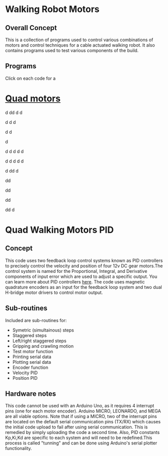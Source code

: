 # Walking Robot Motors
## Overall Concept
This is a collection of programs used to control various combinations of motors and control techniques for a cable actuated walking robot. It also contains programs used to test various components of the build.
## Programs
Click on each code for a 
# [Quad motors](#quad-pid)
d
dd
d
d

d
d
d

d
d

d

d
d
d
d
d

d
d
d
d
d

d
dd
d

dd

dd

dd

dd
d




# Quad Walking Motors PID <a name="quad-pid"></a>
## Concept
This code uses two feedback loop control systems known as PID controllers to precisely control the velocity and position of four 12v DC gear motors.The control system is named for the Proportional, Integral, and Derivative components of input error which are used to adjust a specific output. You can learn more about PID controllers [here](https://en.wikipedia.org/wiki/PID_controller "wikipedia link"). The code uses magnetic quadrature encoders as an input for the feedback loop system and two dual H-bridge motor drivers to control motor output. 
## Sub-routines
Included are sub-routines for:
- Symetric (simultainous) steps
- Staggered steps
- Left/right staggered steps
- Gripping and crawling motion
- Test motor function
- Printing serial data
- Plotting serial data
- Encoder function
- Velocity PID
- Position PID

## Hardware notes
This code cannot be used with an Arduino Uno, as it requires 4 interrupt pins (one for each motor encoder). Arduino MICRO, LEONARDO, and MEGA are all viable options. Note that if using a MICRO, two of the interrupt pins are located on the default serial communication pins (TX/RX) which causes the initial code upload to fail after using serial communication. This is remedied by simply uploading the code a second time. Also, PID constants Kp,Ki,Kd are specific to each system and will need to be redefined.This process is called "tunning" and can be done using Arduino's serial plotter functionality. 
